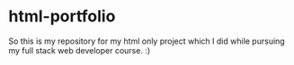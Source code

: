 # html-portfolio
So this is my repository for my html only project which I did while pursuing my full stack web developer course. :)
